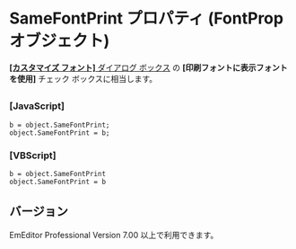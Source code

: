 # SameFontPrint プロパティ (FontProp オブジェクト)

[**\[カスタマイズ フォント\]** ダイアログ ボックス](../../dlg/properties/font/index) の
**\[印刷フォントに表示フォントを使用\]** チェック ボックスに相当します。

## 

### \[JavaScript\]

```
b = object.SameFontPrint;
object.SameFontPrint = b;
```

### \[VBScript\]

```
b = object.SameFontPrint
object.SameFontPrint = b
```

## バージョン

EmEditor Professional Version 7.00 以上で利用できます。
